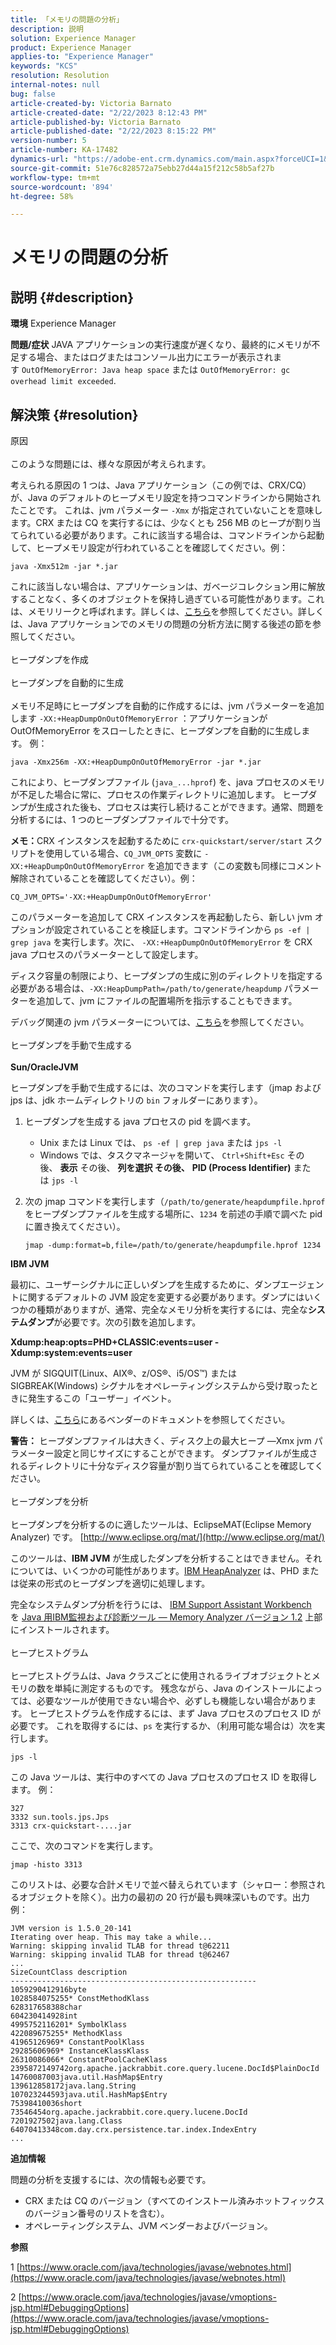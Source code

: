 ```yaml
---
title: 「メモリの問題の分析」
description: 説明
solution: Experience Manager
product: Experience Manager
applies-to: "Experience Manager"
keywords: "KCS"
resolution: Resolution
internal-notes: null
bug: false
article-created-by: Victoria Barnato
article-created-date: "2/22/2023 8:12:43 PM"
article-published-by: Victoria Barnato
article-published-date: "2/22/2023 8:15:22 PM"
version-number: 5
article-number: KA-17482
dynamics-url: "https://adobe-ent.crm.dynamics.com/main.aspx?forceUCI=1&pagetype=entityrecord&etn=knowledgearticle&id=3e2ae53e-edb2-ed11-83fe-6045bd0067ea"
source-git-commit: 51e76c828572a75ebb27d44a15f212c58b5af27b
workflow-type: tm+mt
source-wordcount: '894'
ht-degree: 58%

---
```


# メモリの問題の分析

## 説明 {#description}

<b>環境</b>
Experience Manager


<b>問題/症状</b>
JAVA アプリケーションの実行速度が遅くなり、最終的にメモリが不足する場合、またはログまたはコンソール出力にエラーが表示されます `OutOfMemoryError: Java heap space` または `OutOfMemoryError: gc overhead limit exceeded`.


## 解決策 {#resolution}

原因<br><br>
このような問題には、様々な原因が考えられます。

考えられる原因の 1 つは、Java アプリケーション（この例では、CRX/CQ）が、Java のデフォルトのヒープメモリ設定を持つコマンドラインから開始されたことです。 これは、jvm パラメーター `-Xmx` が指定されていないことを意味します。CRX または CQ を実行するには、少なくとも 256 MB のヒープが割り当てられている必要があります。これに該当する場合は、コマンドラインから起動して、ヒープメモリ設定が行われていることを確認してください。例：


```
java -Xmx512m -jar *.jar
```


これに該当しない場合は、アプリケーションは、ガベージコレクション用に解放することなく、多くのオブジェクトを保持し過ぎている可能性があります。これは、メモリリークと呼ばれます。詳しくは、[こちら](http://java.sun.com/javase/6/webnotes/trouble/TSG-VM/html/memleaks.html)を参照してください。詳しくは、Java アプリケーションでのメモリの問題の分析方法に関する後述の節を参照してください。<br><br>ヒープダンプを作成<br><br>ヒープダンプを自動的に生成<br><br>
メモリ不足時にヒープダンプを自動的に作成するには、jvm パラメーターを追加します `-XX:+HeapDumpOnOutOfMemoryError` ：アプリケーションが OutOfMemoryError をスローしたときに、ヒープダンプを自動的に生成します。 例：


```
java -Xmx256m -XX:+HeapDumpOnOutOfMemoryError -jar *.jar
```


これにより、ヒープダンプファイル (`java_...hprof`) を、java プロセスのメモリが不足した場合に常に、プロセスの作業ディレクトリに追加します。 ヒープダンプが生成された後も、プロセスは実行し続けることができます。通常、問題を分析するには、1 つのヒープダンプファイルで十分です。

<b>メモ：</b>CRX インスタンスを起動するために `crx-quickstart/server/start` スクリプトを使用している場合、`CQ_JVM_OPTS` 変数に `-XX:+HeapDumpOnOutOfMemoryError` を追加できます（この変数も同様にコメント解除されていることを確認してください）。例：


```
CQ_JVM_OPTS='-XX:+HeapDumpOnOutOfMemoryError'
```


このパラメーターを追加して CRX インスタンスを再起動したら、新しい jvm オプションが設定されていることを検証します。コマンドラインから `ps -ef | grep java` を実行します。次に、 `-XX:+HeapDumpOnOutOfMemoryError` を CRX java プロセスのパラメーターとして設定します。

ディスク容量の制限により、ヒープダンプの生成に別のディレクトリを指定する必要がある場合は、`-XX:HeapDumpPath=/path/to/generate/heapdump` パラメーターを追加して、jvm にファイルの配置場所を指示することもできます。

デバッグ関連の jvm パラメーターについては、[こちら](http://java.sun.com/javase/technologies/hotspot/vmoptions.jsp#DebuggingOptions)を参照してください。<br><br>ヒープダンプを手動で生成する<br><br>
<b>Sun/OracleJVM</b>

ヒープダンプを手動で生成するには、次のコマンドを実行します（jmap および jps は、jdk ホームディレクトリの `bin` フォルダーにあります）。

1. ヒープダンプを生成する java プロセスの pid を調べます。
   - Unix または Linux では、 `ps -ef | grep java` または `jps -l`
   - Windows では、タスクマネージャを開いて、 `Ctrl+Shift+Esc` その後、 <b>表示</b> その後、 <b>列を選択 </b><b>その後、</b> <b>PID (Process Identifier)</b> または `jps -l`
2. 次の jmap コマンドを実行します（`/path/to/generate/heapdumpfile.hprof` をヒープダンプファイルを生成する場所に、`1234` を前述の手順で調べた pid に置き換えてください）。

   ```
   jmap -dump:format=b,file=/path/to/generate/heapdumpfile.hprof 1234
   ```


<b>IBM JVM</b>

最初に、ユーザーシグナルに正しいダンプを生成するために、ダンプエージェントに関するデフォルトの JVM 設定を変更する必要があります。ダンプにはいくつかの種類がありますが、通常、完全なメモリ分析を実行するには、完全な<b>システムダンプ</b>が必要です。次の引数を追加します。

<b>Xdump:heap:opts=PHD+CLASSIC:events=user -Xdump:system:events=user</b>

JVM が SIGQUIT(Linux、AIX®、z/OS®、i5/OS™) または SIGBREAK(Windows) シグナルをオペレーティングシステムから受け取ったときに発生するこの「ユーザー」イベント。

詳しくは、[こちら](http://pic.dhe.ibm.com/infocenter/java7sdk/v7r0/index.jsp?topic=%2Fcom.ibm.java.aix.70.doc%2Fdiag%2Fpreface%2Fchanges_70%2Foverview_gc.html)にあるベンダーのドキュメントを参照してください。

<b>警告：</b> ヒープダンプファイルは大きく、ディスク上の最大ヒープ —Xmx jvm パラメーター設定と同じサイズにすることができます。 ダンプファイルが生成されるディレクトリに十分なディスク容量が割り当てられていることを確認してください。<br><br>ヒープダンプを分析<br><br>
ヒープダンプを分析するのに適したツールは、EclipseMAT(Eclipse Memory Analyzer) です。 [http://www.eclipse.org/mat/](http://www.eclipse.org/mat/)

このツールは、<b>IBM JVM</b> が生成したダンプを分析することはできません。それについては、いくつかの可能性があります。[IBM HeapAnalyzer](https://www.ibm.com/developerworks/community/groups/service/html/communityview?communityUuid=4544bafe-c7a2-455f-9d43-eb866ea60091) は、PHD または従来の形式のヒープダンプを適切に処理します。

完全なシステムダンプ分析を行うには、 [IBM Support Assistant Workbench](http://www-01.ibm.com/software/support/isa/)を [Java 用IBM監視および診断ツール — Memory Analyzer バージョン 1.2](http://www.ibm.com/developerworks/java/jdk/tools/memoryanalyzer/) 上部にインストールされます。
<br><br>ヒープヒストグラム<br><br>
ヒープヒストグラムは、Java クラスごとに使用されるライブオブジェクトとメモリの数を単純に測定するものです。 残念ながら、Java のインストールによっては、必要なツールが使用できない場合や、必ずしも機能しない場合があります。 ヒープヒストグラムを作成するには、まず Java プロセスのプロセス ID が必要です。 これを取得するには、`ps` を実行するか、（利用可能な場合は）次を実行します。


```
jps -l
```


この Java ツールは、実行中のすべての Java プロセスのプロセス ID を取得します。 例：


```
327 
3332 sun.tools.jps.Jps
3313 crx-quickstart-....jar
```


ここで、次のコマンドを実行します。


```
jmap -histo 3313
```


このリストは、必要な合計メモリで並べ替えられています（シャロー：参照されるオブジェクトを除く）。出力の最初の 20 行が最も興味深いものです。出力例：


```
JVM version is 1.5.0_20-141
Iterating over heap. This may take a while...
Warning: skipping invalid TLAB for thread t@62211
Warning: skipping invalid TLAB for thread t@62467
...
SizeCountClass description
-------------------------------------------------------
1059290412916byte
1028584075255* ConstMethodKlass
628317658388char
604230414928int
4995752116201* SymbolKlass
422089675255* MethodKlass
41965126969* ConstantPoolKlass
29285606969* InstanceKlassKlass
26310086066* ConstantPoolCacheKlass
2395872149742org.apache.jackrabbit.core.query.lucene.DocId$PlainDocId
14760087003java.util.HashMap$Entry
139612858172java.lang.String
107023244593java.util.HashMap$Entry
75398410036short
73546454org.apache.jackrabbit.core.query.lucene.DocId
7201927502java.lang.Class
64070413348com.day.crx.persistence.tar.index.IndexEntry
...
```


<b>追加情報</b>

問題の分析を支援するには、次の情報も必要です。

- CRX または CQ のバージョン（すべてのインストール済みホットフィックスのバージョン番号のリストを含む）。
- オペレーティングシステム、JVM ベンダーおよびバージョン。


<b>参照</b>

1 [https://www.oracle.com/java/technologies/javase/webnotes.html](https://www.oracle.com/java/technologies/javase/webnotes.html)

2 [https://www.oracle.com/java/technologies/javase/vmoptions-jsp.html#DebuggingOptions](https://www.oracle.com/java/technologies/javase/vmoptions-jsp.html#DebuggingOptions)
